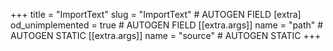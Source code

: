 +++
title = "ImportText"
slug = "ImportText" # AUTOGEN FIELD
[extra]
od_unimplemented = true # AUTOGEN FIELD
[[extra.args]]
name = "path" # AUTOGEN STATIC
[[extra.args]]
name = "source" # AUTOGEN STATIC
+++